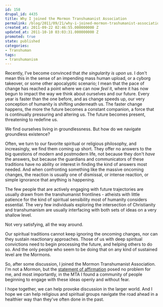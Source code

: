 ```yaml
---
id: 158
drupal_id: 4435
title: Why I joined the Mormon Transhumanist Association
permalink: /blog/2011/09/21/why-i-joined-mormon-trashumanist-association/
created_at: 2011-09-22 02:46:55.000000000 Z
updated_at: 2011-10-10 03:03:31.000000000 Z
promoted: true
state: published
categories:
- Transhuman
tags:
- transhumanism
---
```

Recently, I've become convinced that *the singularity is upon us*. I don't mean this in the sense of an impending mass human upload, or a cyborg takeover, or some other apocalyptic scenario; I mean that the pace of change has reached a point where we can now *feel* it, where it has now begun to impact the way we think about ourselves and our future. Every year is faster than the one before, and as change speeds up, our very conception of humanity is shifting underneath us. The faster change happens, the more the future becomes a constant companion, a force that is continually pressuring and altering us. The future becomes present, threatening to redefine us.

We find ourselves living in groundlessness. But how do we navigate groundless existence?

Often, we turn to our favorite spiritual or religious philosophy, and increasingly, we find them coming up short. They offer no answers to the big questions of modern and postmodern life, not because they don't *have* the answers, but because the guardians and communicators of these traditions have no ability or interest in finding the kind of answers most needed. And when confronting something like the massive oncoming changes, the reaction is usually one of dismissal, or intense reaction, or simple ignorance that anything is happening.

The few people that are actively engaging with future trajectories are usually drawn from the transhumanist frontlines - atheists with little patience for the kind of spiritual sensibility most of humanity considers essential. The very few individuals exploring the intersection of Christianity and transhumanism are usually interfacing with both sets of ideas on a very shallow level.

Not very satisfying, all the way around.

Our spiritual traditions cannot keep ignoring the oncoming changes, nor can they sustain reactionary approaches. Those of us with deep spiritual convictions need to begin processing the future, and helping others to do so. And the only people who seem to be doing that on any kind of sustained level are the Mormons.

So, after some discussion, I joined the Mormon Transhumanist Association. I'm not a Mormon, but the <a href="http://transfigurism.org/pages/about/mormon-transhumanist-affirmation/">statement of affirmation</a> posed no problem for me, and most importantly, in the MTA I found a community of people beginning to engage with these ideas openly and without fear. 

I hope together, we can help provoke discussion in the larger world. And I hope we can help religious and spiritual groups navigate the road ahead in a healthier way than they've often done in the past.
